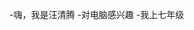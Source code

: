 -嗨，我是汪清腾
-对电脑感兴趣
-我上七年级

<!---
WangQingteng/WangQingteng 是一个✨特殊✨的存储库，因为它的`README.md`（此文件）出现在你的 GitHub 个人资料中。
您可以点击“预览”链接查看您的更改。
--->
